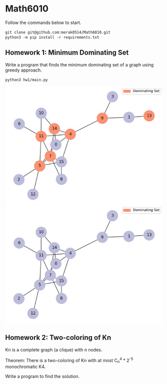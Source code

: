 # Math6010
Follow the commands below to start.
    
    git clone git@github.com:merak0514/Math6010.git
    python3 -m pip install -r requirements.txt

## Homework 1: Minimum Dominating Set

 Write a program that finds the minimum dominating set of a graph using greedy approach.

    python3 hw1/main.py

![result](hw1/img/result.jpg)
![gif](hw1/result.gif)

## Homework 2: Two-coloring of Kn

Kn is a complete graph (a clique) with n nodes.

Theorem: There is a two-coloring of Kn with at most C<sub>n</sub><sup>4</sup> * 2<sup>-5</sup> monochromatic K4.

Write a program to find the solution.
